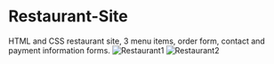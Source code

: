 # Restaurant-Site
HTML and CSS restaurant site, 3 menu items, order form, contact and payment information forms. 
![Restaurant1](https://github.com/zenagrams/Restaurant-Site/assets/110210132/619c7439-1cc7-4fbd-820c-4719c31d2f41)
![Restaurant2](https://github.com/zenagrams/Restaurant-Site/assets/110210132/b49cc771-0efb-42b5-aa2a-8223aa7ae122)
